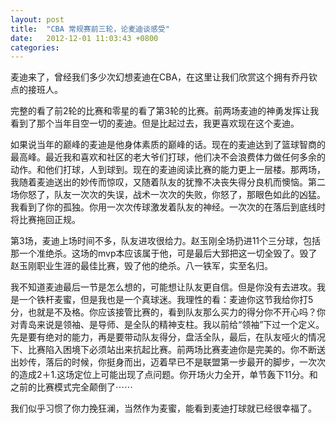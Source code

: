 ```yaml
---
layout: post
title:  "CBA 常规赛前三轮，论麦迪谈感受"
date:   2012-12-01 11:03:43 +0800
categories: 
---
```

麦迪来了，曾经我们多少次幻想麦迪在CBA，在这里让我们欣赏这个拥有乔丹钦点的接班人。

完整的看了前2轮的比赛和零星的看了第3轮的比赛。前两场麦迪的神勇发挥让我看到了那个当年目空一切的麦迪。但是比起过去，我更喜欢现在这个麦迪。

如果说当年的巅峰的麦迪是他身体素质的巅峰的话。现在的麦迪达到了篮球智商的最高峰。最近我和喜欢和社区的老大爷们打球，他们决不会浪费体力做任何多余的动作。和他们打球，人到球到。现在的麦迪阅读比赛的能力更上一层楼。那两场，我随着麦迪送出的妙传而惊叹，又随着队友的犹豫不决丧失得分良机而懊恼。第二场你怒了，队友一次次的失误，战术一次次的失败，你怒了，那眼色如此的凶猛。我看到了你的孤独。你用一次次传球激发着队友的神经。一次次的在落后到底线时将比赛拖回正规。

第3场，麦迪上场时间不多，队友进攻很给力。赵玉刚全场扔进11个三分球，包括那一个准绝杀。这场的mvp本应该属于他，可是最后大郅把这一切全毁了。毁了赵玉刚职业生涯的最佳比赛，毁了他的绝杀。八一铁军，实至名归。

我不知道麦迪最后一节是怎么想的，可能想让队友更自信。但是你没有去进攻。我是一个铁杆麦蜜，但是我也是一个真球迷。我理性的看：麦迪你这节我给你打5分，也就是不及格。你应该接管比赛的，看到队友那么买力的得分你不开心吗？你对青岛来说是领袖、是导师、是全队的精神支柱。我以前给“领袖”下过一个定义。先是要有绝对的能力，再是要带动队友得分，盘活全队，最后，在队友哑火的情况下、比赛陷入困境下必须站出来抗起比赛。前两场比赛麦迪你是完美的。你不断送出妙传，落后的时候，你挺身而出，迈着早已不是联盟第一步最开的脚步，一次次的造成2＋1.这场定位上可能出现了点问题。你开场火力全开，单节轰下11分。和之前的比赛模式完全颠倒了⋯⋯

我们似乎习惯了你力挽狂澜，当然作为麦蜜，能看到麦迪打球就已经很幸福了。
